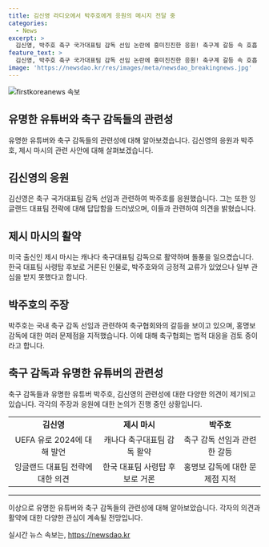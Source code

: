 ```yaml
---
title: 김신영 라디오에서 박주호에게 응원의 메시지 전달 중
categories:
  - News
excerpt: >
  김신영, 박주호 축구 국가대표팀 감독 선임 논란에 흥미진진한 응원! 축구계 갈등 속 호흡 맞추는 중. 박주호, 마시 감독 지지 반영한 논란 발언으로 축구협회와의 갈등 고조. 홍명보 감독 내정 과정과 전력강화위원회 활동에 대한 논란도 불거져 축구계 한판 승부 뜨겁다.
feature_text: >
  김신영, 박주호 축구 국가대표팀 감독 선임 논란에 흥미진진한 응원! 축구계 갈등 속 호흡 맞추는 중. 박주호, 마시 감독 지지 반영한 논란 발언으로 축구협회와의 갈등 고조. 홍명보 감독 내정 과정과 전력강화위원회 활동에 대한 논란도 불거져 축구계 한판 승부 뜨겁다.
image: 'https://newsdao.kr/res/images/meta/newsdao_breakingnews.jpg'
---
```


<p><img src="https://newsdao.kr/res/images/meta/newsdao_breakingnews.jpg" alt="firstkoreanews 속보" /></p>

<h2 data-ke-size="size26">유명한 유튜버와 축구 감독들의 관련성</h2>

<p data-ke-size="size16">유명한 유튜버와 축구 감독들의 관련성에 대해 알아보겠습니다. 김신영의 응원과 박주호, 제시 마시의 관련 사안에 대해 살펴보겠습니다.</p>

<h2 data-ke-size="size24">김신영의 응원</h2>

<p data-ke-size="size16">김신영은 축구 국가대표팀 감독 선임과 관련하여 박주호를 응원했습니다. 그는 또한 잉글랜드 대표팀 전략에 대해 답답함을 드러냈으며, 이들과 관련하여 의견을 밝혔습니다. </p>

<h2 data-ke-size="size24">제시 마시의 활약</h2>

<p data-ke-size="size16">미국 출신인 제시 마시는 캐나다 축구대표팀 감독으로 활약하며 돌풍을 일으켰습니다. 한국 대표팀 사령탑 후보로 거론된 인물로, 박주호와의 긍정적 교류가 있었으나 일부 관심을 받지 못했다고 합니다.</p>

<h2 data-ke-size="size24">박주호의 주장</h2>

<p data-ke-size="size16">박주호는 국내 축구 감독 선임과 관련하여 축구협회와의 갈등을 보이고 있으며, 홍명보 감독에 대한 여러 문제점을 지적했습니다. 이에 대해 축구협회는 법적 대응을 검토 중이라고 합니다.</p>

<h2 data-ke-size="size24">축구 감독과 유명한 유튜버의 관련성</h2>

<p data-ke-size="size16">축구 감독들과 유명한 유튜버 박주호, 김신영의 관련성에 대한 다양한 의견이 제기되고 있습니다. 각각의 주장과 응원에 대한 논의가 진행 중인 상황입니다.</p>

<table>
    <tbody>
        <tr>
            <td style="text-align: center; height: 17px;"><b>김신영</b></td>
            <td style="text-align: center; height: 17px;"><b>제시 마시</b></td>
            <td style="text-align: center; height: 17px;"><b>박주호</b></td>
        </tr>
        <tr>
            <td style="text-align: center; height: 17px;">UEFA 유로 2024에 대해 발언</td>
            <td style="text-align: center; height: 17px;">캐나다 축구대표팀 감독 활약</td>
            <td style="text-align: center; height: 17px;">축구 감독 선임과 관련한 갈등</td>
        </tr>
        <tr>
            <td style="text-align: center; height: 17px;">잉글랜드 대표팀 전략에 대한 의견</td>
            <td style="text-align: center; height: 17px;">한국 대표팀 사령탑 후보로 거론</td>
            <td style="text-align: center; height: 17px;">홍명보 감독에 대한 문제점 지적</td>
        </tr>
    </tbody>
</table>

<hr>

<p data-ke-size="size16">이상으로 유명한 유튜버와 축구 감독들의 관련성에 대해 알아보았습니다. 각자의 의견과 활약에 대한 다양한 관심이 계속될 전망입니다.</p>
실시간 뉴스 속보는, <a href="https://newsdao.kr" rel="dofollow">https://newsdao.kr</a>


